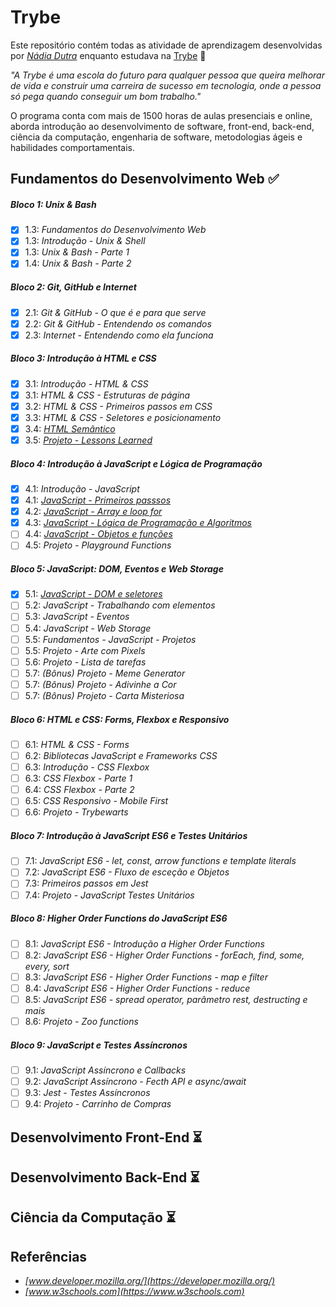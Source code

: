 # Trybe

Este repositório contém todas as atividade de aprendizagem desenvolvidas por _[Nádia Dutra](https://www.linkedin.com/in/nadiadutra/)_ enquanto estudava na [Trybe](https://betrybe.com/) :rocket:

_"A Trybe é uma escola do futuro para qualquer pessoa que queira melhorar de vida e construir uma carreira de sucesso em tecnologia, onde a pessoa só pega quando conseguir um bom trabalho."_

O programa conta com mais de 1500 horas de aulas presenciais e online, aborda introdução ao desenvolvimento de software, front-end, back-end, ciência da computação, engenharia de software, metodologias ágeis e habilidades comportamentais.

## Fundamentos do Desenvolvimento Web :white_check_mark:

##### Bloco 1: Unix & Bash

- [x] 1.3: _Fundamentos do Desenvolvimento Web_ 
- [x] 1.3: _Introdução - Unix & Shell_
- [x] 1.3: _Unix & Bash - Parte 1_
- [x] 1.4: _Unix & Bash - Parte 2_

##### Bloco 2: Git, GitHub e Internet

- [x] 2.1: _Git & GitHub - O que é e para que serve_
- [x] 2.2: _Git & GitHub - Entendendo os comandos_
- [x] 2.3: _Internet - Entendendo como ela funciona_

##### Bloco 3: Introdução à HTML e CSS

- [x] 3.1: _Introdução - HTML & CSS_
- [x] 3.1: _HTML & CSS - Estruturas de página_
- [x] 3.2: _HTML & CSS - Primeiros passos em CSS_
- [x] 3.3: _HTML & CSS - Seletores e posicionamento_
- [x] 3.4: _[HTML Semântico](modulo1-fundamentos/bloco3-introducao-html-css/dia3-4/)_
- [x] 3.5: _[Projeto - Lessons Learned](modulo1-fundamentos/bloco3-introducao-html-css/dia3-5)_

##### Bloco 4: Introdução à JavaScript e Lógica de Programação

- [x] 4.1: _Introdução - JavaScript_
- [x] 4.1: _[JavaScript - Primeiros passsos](modulo1-fundamentos/bloco4-introducao-javascript-logica-programacao/dia4-1/)_
- [x] 4.2: _[JavaScript - Array e loop for](modulo1-fundamentos/bloco4-introducao-javascript-logica-programacao/dia4-2/)_
- [x] 4.3: _[JavaScript - Lógica de Programação e Algoritmos](modulo1-fundamentos/bloco4-introducao-javascript-logica-programacao/dia4-3/)_
- [ ] 4.4: _[JavaScript - Objetos e funções](modulo1-fundamentos/bloco4-introducao-javascript-logica-programacao/dia4-4/)_
- [ ] 4.5: _Projeto - Playground Functions_

##### Bloco 5: JavaScript: DOM, Eventos e Web Storage

- [x] 5.1: _[JavaScript - DOM e seletores](modulo1-fundamentos/bloco5-javascript-dom-eventos-web-storage/dia5-1)_
- [ ] 5.2: _JavaScript - Trabalhando com elementos_
- [ ] 5.3: _JavaScript - Eventos_
- [ ] 5.4: _JavaScript - Web Storage_
- [ ] 5.5: _Fundamentos - JavaScript - Projetos_
- [ ] 5.5: _Projeto - Arte com Pixels_
- [ ] 5.6: _Projeto - Lista de tarefas_
- [ ] 5.7: _(Bônus) Projeto - Meme Generator_
- [ ] 5.7: _(Bônus) Projeto - Adivinhe a Cor_
- [ ] 5.7: _(Bônus) Projeto - Carta Misteriosa_

##### Bloco 6: HTML e CSS: Forms, Flexbox e Responsivo

- [ ] 6.1: _HTML & CSS - Forms_
- [ ] 6.2: _Bibliotecas JavaScript e Frameworks CSS_
- [ ] 6.3: _Introdução - CSS Flexbox_
- [ ] 6.3: _CSS Flexbox - Parte 1_
- [ ] 6.4: _CSS Flexbox - Parte 2_
- [ ] 6.5: _CSS Responsivo - Mobile First_
- [ ] 6.6: _Projeto - Trybewarts_

##### Bloco 7: Introdução à JavaScript ES6 e Testes Unitários

- [ ] 7.1: _JavaScript ES6 - let, const, arrow functions e template literals_
- [ ] 7.2: _JavaScript ES6 - Fluxo de esceção e Objetos_
- [ ] 7.3: _Primeiros passos em Jest_
- [ ] 7.4: _Projeto - JavaScript Testes Unitários_

##### Bloco 8: Higher Order Functions do JavaScript ES6

- [ ] 8.1: _JavaScript ES6 - Introdução a Higher Order Functions_
- [ ] 8.2: _JavaScript ES6 - Higher Order Functions - forEach, find, some, every, sort_
- [ ] 8.3: _JavaScript ES6 - Higher Order Functions - map e filter_
- [ ] 8.4: _JavaScript ES6 - Higher Order Functions - reduce_
- [ ] 8.5: _JavaScript ES6 - spread operator, parâmetro rest, destructing e mais_
- [ ] 8.6: _Projeto - Zoo functions_

##### Bloco 9: JavaScript e Testes Assíncronos

- [ ] 9.1: _JavaScript Assíncrono e Callbacks_
- [ ] 9.2: _JavaScript Assíncrono - Fecth API e async/await_
- [ ] 9.3: _Jest - Testes Assíncronos_
- [ ] 9.4: _Projeto - Carrinho de Compras_

## Desenvolvimento Front-End :hourglass_flowing_sand:

## Desenvolvimento Back-End :hourglass_flowing_sand:

## Ciência da Computação :hourglass_flowing_sand:

## Referências

- _[www.developer.mozilla.org/](https://developer.mozilla.org/)_
- _[www.w3schools.com](https://www.w3schools.com)_
